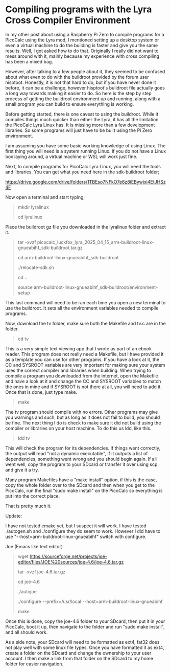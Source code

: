 # Compiling programs with the Lyra Cross Compiler Environment

In my other post about using a Raspberry Pi Zero to compile programs for a PicoCalc using the Lyra mod, I mentioned setting up a desktop system or even a virtual machine to do the building is faster and give you the same results. Well, I got asked how to do that. Originally I really did not want to mess around with it, mainly because my experience with cross compiling has been a mixed bag.

However, after talking to a few people about it, they seemed to be confused about what even to do with the buildroot provided by the forum user hisptoot. Honestly, it is not that hard to do, but if you have never done it before, it can be a challenge, however hisptoot's buildroot file actually goes a long way towards making it easier to do. So here is the step by step process of getting the buildroot environment up and running, along with a small program you can build to ensure everything is working.

Before getting started, there is one caveat to using the buildroot. While it compiles things much quicker than either the Lyra, it has all the limitation the PicoCalc Lyra Linux has. It is missing more than a few development libraries. So some programs will just have to be built using the Pi Zero environment.

I am assuming you have some basic working knowledge of using Linux. The first thing you will need is a system running Linux. If you do not have a Linux box laying around, a virtual machine or WSL will work just fine.

Next, to compile programs for PicoCalc Lyra Linux, you will need the tools and libraries. You can get what you need here in the sdk-buildroot folder;

https://drive.google.com/drive/folders/1TBEso7NFkO7e6z8iEBywjxi4EtJHSz4F

Now open a terminal and start typing;

> mkdir lyralinux
>
> cd lyralinux

Place the buildroot gz file you downloaded in the lyralinux folder and extract it.

> tar -xvzf  picocalc_luckfox_lyra_2025_04_15_arm-buildroot-linux-gnueabihf_sdk-buildroot.tar.gz
>
> cd arm-buildroot-linux-gnueabihf_sdk-buildroot
>
> ./relocate-sdk.sh
>
> cd ..
>
> source arm-buildroot-linux-gnueabihf_sdk-buildroot/environment-setup

This last command will need to be ran each time you open a new terminal to use the buildroot. It sets all the environment variables needed to compile programs.

Now, download the tv folder, make sure both the Makefile and tv.c are in the folder.

> cd tv

This is a very simple text viewing app that I wrote as part of an ebook reader. This program does not really need a Makefile, but I have provided it as a template you can use for other programs. If you have a look at it, the CC and SYSROOT variables are very important for making sure your system uses the correct compiler and libraries when building. When trying to compile a program you downloaded from the internet, open the Makefile and have a look at it and change the CC and SYSROOT variables to match the ones in mine and if SYSROOT is not there at all, you will need to add it. Once that is done, just type make.

> make

The tv program should compile with no errors. Other programs may give you warnings and such, but as long as it does not fail to build, you should be fine. The next thing I do is check to make sure it did not build using the compiler or libraries on your host machine. To do this us ldd, like this.

> ldd tv

This will check the program for its dependencies. If things went correctly, the output will read "not a dynamic executable", if it outputs a list of dependencies, something went wrong and you should begin again. If all went well, copy the program to your SDcard or transfer it over using scp and give it a try.

Many program Makefiles have a "make install" option, if this is the case, copy the whole folder over to the SDcard and then when you get to the PicoCalc, run the final "sudo make install" on the PicoCalc so everything is put into the correct place.

That is pretty much it.

Update:

I have not tested cmake yet, but I suspect it will work. I have tested ./autogen.sh and ./configure they do seem to work. However I did have to use "--host=arm-buildroot-linux-gnueabihf" switch with configure. 

Joe (Emacs like text editor)
> wget https://sourceforge.net/projects/joe-editor/files/JOE%20sources/joe-4.6/joe-4.6.tar.gz
>
> tar -xvzf joe-4.6.tar.gz
>
> cd joe-4.6
>
> ./autojoe
>
> ./configure --prefix=/usr/local --host=arm-buildroot-linux-gnueabihf
>
> make

Once this is done, copy the joe-4.6 folder to your SDcard, then put it in your PicoCalc, boot it up, then navigate to the folder and run "sudo make install", and all should work.

As a side note, your SDcard will need to be formatted as ext4, fat32 does not play well with some linux file types. Once you have formatted it as ext4, create a folder on the SDcard and change the ownership to your user account. I then make a link from that folder on the SDcard to my home folder for easier navigation.
